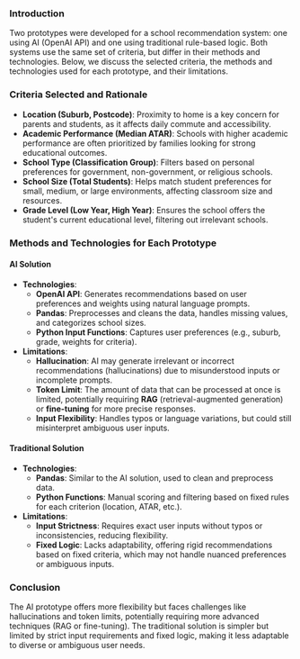 ### Introduction

Two prototypes were developed for a school recommendation system: one using AI (OpenAI API) and one using traditional rule-based logic. Both systems use the same set of criteria, but differ in their methods and technologies. Below, we discuss the selected criteria, the methods and technologies used for each prototype, and their limitations.

### Criteria Selected and Rationale

-   **Location (Suburb, Postcode)**: Proximity to home is a key concern for parents and students, as it affects daily commute and accessibility.
-   **Academic Performance (Median ATAR)**: Schools with higher academic performance are often prioritized by families looking for strong educational outcomes.
-   **School Type (Classification Group)**: Filters based on personal preferences for government, non-government, or religious schools.
-   **School Size (Total Students)**: Helps match student preferences for small, medium, or large environments, affecting classroom size and resources.
-   **Grade Level (Low Year, High Year)**: Ensures the school offers the student's current educational level, filtering out irrelevant schools.

### Methods and Technologies for Each Prototype

#### AI Solution

-   **Technologies**:
    -   **OpenAI API**: Generates recommendations based on user preferences and weights using natural language prompts.
    -   **Pandas**: Preprocesses and cleans the data, handles missing values, and categorizes school sizes.
    -   **Python Input Functions**: Captures user preferences (e.g., suburb, grade, weights for criteria).
-   **Limitations**:
    -   **Hallucination**: AI may generate irrelevant or incorrect recommendations (hallucinations) due to misunderstood inputs or incomplete prompts.
    -   **Token Limit**: The amount of data that can be processed at once is limited, potentially requiring **RAG** (retrieval-augmented generation) or **fine-tuning** for more precise responses.
    -   **Input Flexibility**: Handles typos or language variations, but could still misinterpret ambiguous user inputs.

#### Traditional Solution

-   **Technologies**:
    -   **Pandas**: Similar to the AI solution, used to clean and preprocess data.
    -   **Python Functions**: Manual scoring and filtering based on fixed rules for each criterion (location, ATAR, etc.).
-   **Limitations**:
    -   **Input Strictness**: Requires exact user inputs without typos or inconsistencies, reducing flexibility.
    -   **Fixed Logic**: Lacks adaptability, offering rigid recommendations based on fixed criteria, which may not handle nuanced preferences or ambiguous inputs.

### Conclusion

The AI prototype offers more flexibility but faces challenges like hallucinations and token limits, potentially requiring more advanced techniques (RAG or fine-tuning). The traditional solution is simpler but limited by strict input requirements and fixed logic, making it less adaptable to diverse or ambiguous user needs.